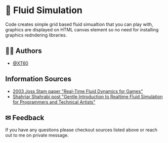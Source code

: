 # 🌊 Fluid Simulation
Code creates simple grid based fluid simualtion that you can play with, graphics are displayed on HTML canvas element so no need for installing graphics redndering libraries. 

## 👨‍💻 Authors
- [@XT60](https://github.com/XT60)

## Information Sources
- [2003 Joss Stam paper "Real-Time Fluid Dynamics for Games"](http://graphics.cs.cmu.edu/nsp/course/15-464/Fall09/papers/StamFluidforGames.pdf)
- [Shahriar Shahrabi post "Gentle Introduction to Realtime Fluid Simulation for Programmers and Technical Artists"](https://shahriyarshahrabi.medium.com/gentle-introduction-to-fluid-simulation-for-programmers-and-technical-artists-7c0045c40bac)

## ✉ Feedback
If you have any questions please checkout sources listed above or reach out to me on private message.
